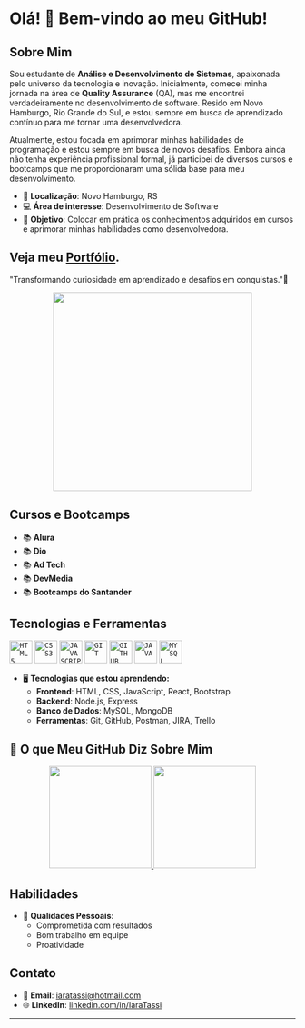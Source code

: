 # Olá! 👋 Bem-vindo ao meu GitHub!

## Sobre Mim

Sou estudante de **Análise e Desenvolvimento de Sistemas**, apaixonada pelo universo da tecnologia e inovação. Inicialmente, comecei minha jornada na área de **Quality Assurance** (QA), mas me encontrei verdadeiramente no desenvolvimento de software.
Resido em Novo Hamburgo, Rio Grande do Sul, e estou sempre em busca de aprendizado contínuo para me tornar uma desenvolvedora.

Atualmente, estou focada em aprimorar minhas habilidades de programação e estou sempre em busca de novos desafios. Embora ainda não tenha experiência profissional formal, já participei de diversos cursos e bootcamps que me proporcionaram uma sólida base para meu desenvolvimento.

- 💼 **Localização**: Novo Hamburgo, RS
- 💻 **Área de interesse**: Desenvolvimento de Software
- 🎯 **Objetivo**: Colocar em prática os conhecimentos adquiridos em cursos e aprimorar minhas habilidades como desenvolvedora.

## Veja meu [Portfólio](https://new-portfolio-iara-tassi.vercel.app/).
"Transformando curiosidade em aprendizado e desafios em conquistas."🚀
<p align="center">
  <img src="https://super.abril.com.br/wp-content/uploads/2016/09/super_imggato_digitando_0.gif" width="350">
</p>

## Cursos e Bootcamps

- 📚 **Alura**
- 📚 **Dio**
- 📚 **Ad Tech**
- 📚 **DevMedia**
- 📚 **Bootcamps do Santander**

## Tecnologias e Ferramentas

<code><img width="40px" src="https://cdn.jsdelivr.net/gh/devicons/devicon/icons/html5/html5-original-wordmark.svg" title = "HTML5"/></code>
<code><img width="40px" src="https://cdn.jsdelivr.net/gh/devicons/devicon/icons/css3/css3-original-wordmark.svg" title = "CSS3"/></code>
<code><img width="40px" src="https://cdn.jsdelivr.net/gh/devicons/devicon/icons/javascript/javascript-original.svg" title = "JAVASCRIPT"/></code>
<code><img width="40px" src="https://cdn.jsdelivr.net/gh/devicons/devicon/icons/git/git-original.svg" title = "GIT"/></code>
<code><img width="40px" src="https://cdn.jsdelivr.net/gh/devicons/devicon/icons/github/github-original.svg" title = "GITHUB"/></code>
<code><img width="40px" src="https://cdn.jsdelivr.net/gh/devicons/devicon/icons/java/java-original.svg" title = "JAVA"/></code>
<code><img width="40px" src="https://cdn.jsdelivr.net/gh/devicons/devicon/icons/mysql/mysql-original.svg" title = "MYSQL"/></code>

- 🖥️ **Tecnologias que estou aprendendo:**
  - **Frontend**: HTML, CSS, JavaScript, React, Bootstrap
  - **Backend**: Node.js, Express
  - **Banco de Dados**: MySQL, MongoDB
  - **Ferramentas**: Git, GitHub, Postman, JIRA, Trello

## 📌 O que Meu GitHub Diz Sobre Mim

<p align="center">
<a href="https://github.com/iaratassi">
  <img height="180em" src="https://github-readme-stats-eight-theta.vercel.app/api?username=iaratassi&show_icons=true&theme=algolia&include_all_commits=true&count_private=true"/>
  <img height="180em" src="https://github-readme-stats-eight-theta.vercel.app/api/top-langs/?username=iaratassi&layout=compact&langs_count=8&theme=algolia"/>
</a>
</p>


## Habilidades
- 🤝 **Qualidades Pessoais**:
  - Comprometida com resultados
  - Bom trabalho em equipe
  - Proatividade

## Contato

- 📧 **Email**: iaratassi@hotmail.com
- 🌐 **LinkedIn**: [linkedin.com/in/IaraTassi](https://www.linkedin.com/in/iara-tassi-b1879182/)

---






